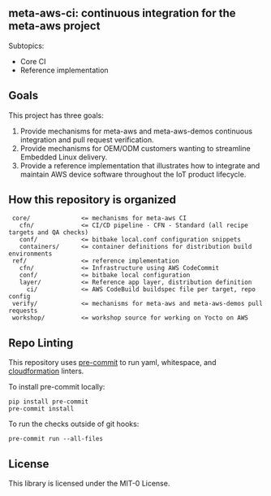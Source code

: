 ## meta-aws-ci: continuous integration for the meta-aws project





Subtopics:

* Core CI
* Reference implementation

## Goals

This project has three goals:

1. Provide mechanisms for meta-aws and meta-aws-demos continuous
   integration and pull request verification.
2. Provide mechanisms for OEM/ODM customers wanting to streamline
   Embedded Linux delivery.
3. Provide a reference implementation that illustrates how to
   integrate and maintain AWS device software throughout the IoT
   product lifecycle.

## How this repository is organized




```text
 core/              <= mechanisms for meta-aws CI
   cfn/             <= CI/CD pipeline - CFN - Standard (all recipe targets and QA checks)
   conf/            <= bitbake local.conf configuration snippets
   containers/      <= container definitions for distribution build environments
 ref/               <= reference implementation
   cfn/             <= Infrastructure using AWS CodeCommit
   conf/            <= bitbake local configuration
   layer/           <= Reference app layer, distribution definition
     ci/            <= AWS CodeBuild buildspec file per target, repo config
 verify/            <= mechanisms for meta-aws and meta-aws-demos pull requests
 workshop/          <= workshop source for working on Yocto on AWS
```

## Repo Linting

This repository uses [pre-commit](https://pre-commit.com/) to run yaml,
whitespace, and
[cloudformation](https://github.com/aws-cloudformation/cfn-lint) linters.

To install pre-commit locally:
```shell
pip install pre-commit
pre-commit install

```

To run the checks outside of git hooks:
```shell
pre-commit run --all-files
```

## License

This library is licensed under the MIT-0 License.
